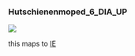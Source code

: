 ### Hutschienenmoped\_6\_DIA\_UP

![](https://user-images.githubusercontent.com/69573151/210794239-498b487f-bb62-4ade-a37c-8bc4e0f0db25.png)

this maps to [IE](../IE)
